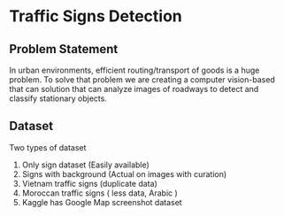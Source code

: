 # Traffic Signs Detection

## Problem Statement
In urban environments, efficient routing/transport of goods is a huge problem. To solve that problem we are creating a computer vision-based that can solution that can analyze images of roadways to detect and classify stationary objects.

## Dataset
Two types of dataset
1. Only sign dataset (Easily available)
2. Signs with background (Actual on images with curation)
  1. Vietnam traffic signs (duplicate data)
  2. Moroccan traffic signs ( less data, Arabic )
  3. Kaggle has Google Map screenshot dataset
